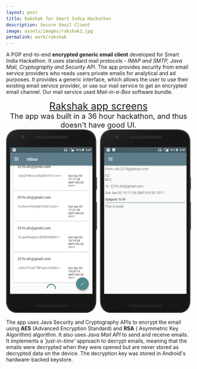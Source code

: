 ```yaml
---
layout: post
title: Rakshak for Smart India Hackathon
description: Secure Email Client
image: assets/images/rakshak1.jpg
permalink: work/rakshak
---
```


A PGP end-to-end **encrypted generic email client** developed for Smart India Hackathon.
It uses standard mail protocols - *IMAP and SMTP, Java Mail, Cryptography and Security API*. The app provides security from email service providers 
who reads users private emails for analytical and ad purposes. It provides a generic interface, which allows the user to use their existing email 
service provider, or use our mail service to get an encrypted email channel. Our mail service used *Mail-in-a-Box* software bundle.

<center> <span  style="font-size:20pt; text-decoration:underline" align="middle"> Rakshak app screens </span> </center>
<center> <span  style="font-size:15pt;" align="middle"> The app was built in a 36 hour hackathon, and thus doesn't have good UI.</span> </center>
<center> <span align="middle" class="image"><img src="/assets/images/rakshak2.png" alt="" /></span> </center>

The app uses Java Security and Cryptography APIs to encrypt the email using **AES** (Advanced Encryption Standard) and **RSA** ( Asymmetric Key 
Algorithm) algorithm. It also uses *Java Mail API* to send and receive emails. It implements a *'just-in-time'* approach to decrypt emails, meaning 
that the emails were decrypted when they were opened but are never stored as decrypted data on the device. The decryption key was stored in 
Android's hardware-backed keystore.



